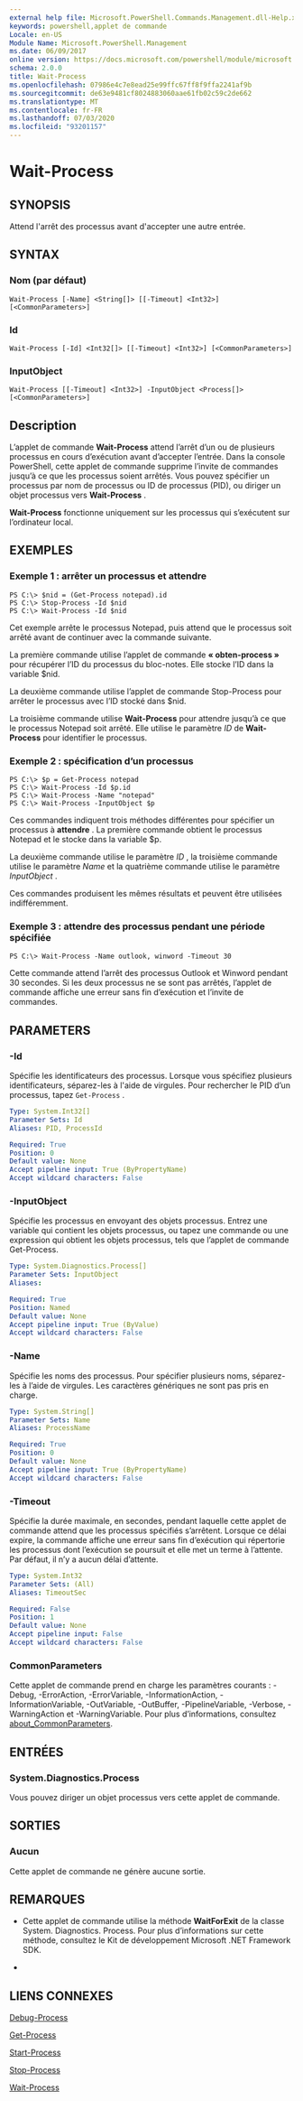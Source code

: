 ```yaml
---
external help file: Microsoft.PowerShell.Commands.Management.dll-Help.xml
keywords: powershell,applet de commande
Locale: en-US
Module Name: Microsoft.PowerShell.Management
ms.date: 06/09/2017
online version: https://docs.microsoft.com/powershell/module/microsoft.powershell.management/wait-process?view=powershell-7&WT.mc_id=ps-gethelp
schema: 2.0.0
title: Wait-Process
ms.openlocfilehash: 07986e4c7e8ead25e99ffc67ff8f9ffa2241af9b
ms.sourcegitcommit: de63e9481cf8024883060aae61fb02c59c2de662
ms.translationtype: MT
ms.contentlocale: fr-FR
ms.lasthandoff: 07/03/2020
ms.locfileid: "93201157"
---
```

# Wait-Process

## SYNOPSIS
Attend l'arrêt des processus avant d'accepter une autre entrée.

## SYNTAX

### Nom (par défaut)

```
Wait-Process [-Name] <String[]> [[-Timeout] <Int32>] [<CommonParameters>]
```

### Id

```
Wait-Process [-Id] <Int32[]> [[-Timeout] <Int32>] [<CommonParameters>]
```

### InputObject

```
Wait-Process [[-Timeout] <Int32>] -InputObject <Process[]> [<CommonParameters>]
```

## Description

L’applet de commande **Wait-Process** attend l’arrêt d’un ou de plusieurs processus en cours d’exécution avant d’accepter l’entrée.
Dans la console PowerShell, cette applet de commande supprime l’invite de commandes jusqu’à ce que les processus soient arrêtés.
Vous pouvez spécifier un processus par nom de processus ou ID de processus (PID), ou diriger un objet processus vers **Wait-Process** .

**Wait-Process** fonctionne uniquement sur les processus qui s’exécutent sur l’ordinateur local.

## EXEMPLES

### Exemple 1 : arrêter un processus et attendre

```
PS C:\> $nid = (Get-Process notepad).id
PS C:\> Stop-Process -Id $nid
PS C:\> Wait-Process -Id $nid
```

Cet exemple arrête le processus Notepad, puis attend que le processus soit arrêté avant de continuer avec la commande suivante.

La première commande utilise l’applet de commande **« obten-process »** pour récupérer l’ID du processus du bloc-notes.
Elle stocke l’ID dans la variable $nid.

La deuxième commande utilise l’applet de commande Stop-Process pour arrêter le processus avec l’ID stocké dans $nid.

La troisième commande utilise **Wait-Process** pour attendre jusqu’à ce que le processus Notepad soit arrêté.
Elle utilise le paramètre *ID* de **Wait-Process** pour identifier le processus.

### Exemple 2 : spécification d’un processus

```
PS C:\> $p = Get-Process notepad
PS C:\> Wait-Process -Id $p.id
PS C:\> Wait-Process -Name "notepad"
PS C:\> Wait-Process -InputObject $p
```

Ces commandes indiquent trois méthodes différentes pour spécifier un processus à **attendre** .
La première commande obtient le processus Notepad et le stocke dans la variable $p.

La deuxième commande utilise le paramètre *ID* , la troisième commande utilise le paramètre *Name* et la quatrième commande utilise le paramètre *InputObject* .

Ces commandes produisent les mêmes résultats et peuvent être utilisées indifféremment.

### Exemple 3 : attendre des processus pendant une période spécifiée

```
PS C:\> Wait-Process -Name outlook, winword -Timeout 30
```

Cette commande attend l’arrêt des processus Outlook et Winword pendant 30 secondes.
Si les deux processus ne se sont pas arrêtés, l’applet de commande affiche une erreur sans fin d’exécution et l’invite de commandes.

## PARAMETERS

### -Id

Spécifie les identificateurs des processus.
Lorsque vous spécifiez plusieurs identificateurs, séparez-les à l'aide de virgules.
Pour rechercher le PID d’un processus, tapez `Get-Process` .

```yaml
Type: System.Int32[]
Parameter Sets: Id
Aliases: PID, ProcessId

Required: True
Position: 0
Default value: None
Accept pipeline input: True (ByPropertyName)
Accept wildcard characters: False
```

### -InputObject

Spécifie les processus en envoyant des objets processus.
Entrez une variable qui contient les objets processus, ou tapez une commande ou une expression qui obtient les objets processus, tels que l’applet de commande Get-Process.

```yaml
Type: System.Diagnostics.Process[]
Parameter Sets: InputObject
Aliases:

Required: True
Position: Named
Default value: None
Accept pipeline input: True (ByValue)
Accept wildcard characters: False
```

### -Name

Spécifie les noms des processus.
Pour spécifier plusieurs noms, séparez-les à l’aide de virgules.
Les caractères génériques ne sont pas pris en charge.

```yaml
Type: System.String[]
Parameter Sets: Name
Aliases: ProcessName

Required: True
Position: 0
Default value: None
Accept pipeline input: True (ByPropertyName)
Accept wildcard characters: False
```

### -Timeout

Spécifie la durée maximale, en secondes, pendant laquelle cette applet de commande attend que les processus spécifiés s’arrêtent.
Lorsque ce délai expire, la commande affiche une erreur sans fin d’exécution qui répertorie les processus dont l’exécution se poursuit et elle met un terme à l’attente.
Par défaut, il n’y a aucun délai d’attente.

```yaml
Type: System.Int32
Parameter Sets: (All)
Aliases: TimeoutSec

Required: False
Position: 1
Default value: None
Accept pipeline input: False
Accept wildcard characters: False
```

### CommonParameters

Cette applet de commande prend en charge les paramètres courants : -Debug, -ErrorAction, -ErrorVariable, -InformationAction, -InformationVariable, -OutVariable, -OutBuffer, -PipelineVariable, -Verbose, -WarningAction et -WarningVariable. Pour plus d’informations, consultez [about_CommonParameters](https://go.microsoft.com/fwlink/?LinkID=113216).

## ENTRÉES

### System.Diagnostics.Process

Vous pouvez diriger un objet processus vers cette applet de commande.

## SORTIES

### Aucun

Cette applet de commande ne génère aucune sortie.

## REMARQUES

* Cette applet de commande utilise la méthode **WaitForExit** de la classe System. Diagnostics. Process. Pour plus d’informations sur cette méthode, consultez le Kit de développement Microsoft .NET Framework SDK.

*

## LIENS CONNEXES

[Debug-Process](Debug-Process.md)

[Get-Process](Get-Process.md)

[Start-Process](Start-Process.md)

[Stop-Process](Stop-Process.md)

[Wait-Process](Wait-Process.md)
